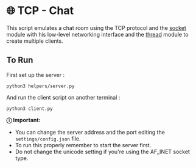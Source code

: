 # 🌐 TCP - Chat

This script emulates a chat room using the TCP protocol and the [socket](https://docs.python.org/3/library/socket.html) 
module with his low-level networking interface and the [thread](https://docs.python.org/3/library/threading.html) 
module to create multiple clients.

## To Run
First set up the server : 
```
python3 helpers/server.py
```
And run the client script on another terminal :
```
python3 client.py
```
**ⓘ Important:** <br />
* You can change the server address and the port editing the ```settings/config.json``` file.
* To run this properly remember to start the server first.
* Do not change the unicode setting if you're using the AF_INET socket type.

